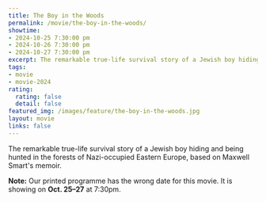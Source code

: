 ```yaml
---
title: The Boy in the Woods
permalink: /movie/the-boy-in-the-woods/
showtime:
- 2024-10-25 7:30:00 pm
- 2024-10-26 7:30:00 pm
- 2024-10-27 7:30:00 pm
excerpt: The remarkable true-life survival story of a Jewish boy hiding and being hunted in the forests of Nazi-occupied Eastern Europe, based on Maxwell Smart's memoir.
tags:
- movie
- movie-2024
rating:
  rating: false
  detail: false
featured_img: /images/feature/the-boy-in-the-woods.jpg
layout: movie
links: false
---
```


The remarkable true-life survival story of a Jewish boy hiding and being hunted in the forests of Nazi-occupied Eastern Europe, based on Maxwell Smart's memoir.

**Note:** Our printed programme has the wrong date for this movie. It is showing on **Oct. 25–27** at 7:30pm.

<!-- https://www.youtube.com/watch?v=kjgmGiq_IzA -->
